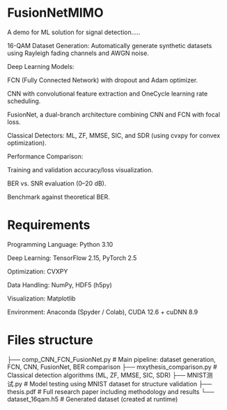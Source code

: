 # FusionNetMIMO
A demo for ML solution for signal detection.....

16-QAM Dataset Generation: Automatically generate synthetic datasets using Rayleigh fading channels and AWGN noise.

Deep Learning Models:

FCN (Fully Connected Network) with dropout and Adam optimizer.

CNN with convolutional feature extraction and OneCycle learning rate scheduling.

FusionNet, a dual-branch architecture combining CNN and FCN with focal loss.

Classical Detectors: ML, ZF, MMSE, SIC, and SDR (using cvxpy for convex optimization).

Performance Comparison:

Training and validation accuracy/loss visualization.

BER vs. SNR evaluation (0–20 dB).

Benchmark against theoretical BER.

# Requirements
Programming Language: Python 3.10

Deep Learning: TensorFlow 2.15, PyTorch 2.5

Optimization: CVXPY

Data Handling: NumPy, HDF5 (h5py)

Visualization: Matplotlib

Environment: Anaconda (Spyder / Colab), CUDA 12.6 + cuDNN 8.9

# Files structure
├── comp_CNN_FCN_FusionNet.py      # Main pipeline: dataset generation, FCN, CNN, FusionNet, BER comparison
├── mxythesis_comparison.py        # Classical detection algorithms (ML, ZF, MMSE, SIC, SDR)
├── MNIST测试.py                    # Model testing using MNIST dataset for structure validation
├── thesis.pdf                     # Full research paper including methodology and results
└── dataset_16qam.h5               # Generated dataset (created at runtime)










